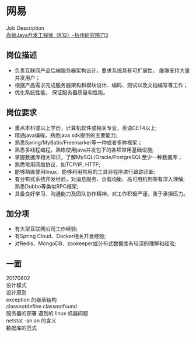 

# 网易
Job Description  
[高级Java开发工程师（K12）-杭州研究院713](http://hr.163.com/position/detail.do?code=J176398)  

## 岗位描述
* 负责互联网产品后端服务器架构设计，要求系统具有可扩展性， 能够支持大量并发用户；
* 根据产品需求完成服务器架构和模块设计、编码、测试以及文档编写等工作；
* 优化系统性能， 保证服务器质量和性能。

## 岗位要求
* 重点本科或以上学历，计算机软件或相关专业，英语CET4以上;
* 精通java编程，熟悉java sdk提供的主要能力;
* 熟悉Spring/MyBatis/Freemarker等一种或者多种框架；
* 熟悉多线程编程，熟练使用java并发包下的各项常用基础设施;
* 掌握数据库相关知识，了解MySQL/Oracle/PostgreSQL至少一种数据库；
* 熟悉常用网络协议，如TCP/IP, HTTP;
* 能够熟练使用linux，能够利用常用的工具对程序进行跟踪诊断;
* 有分布式系统开发经验，对消息服务、负载均衡、高可用机制等有深入理解;熟悉Dubbo等类似RPC框架;
* 具备良好学习、沟通能力及团队协作精神，对工作积极严谨，勇于承担压力。

## 加分项
* 有大型互联网公司工作经验;
* 有Spring Cloud、Docker相关开发经验;
* 对Redis、MongoDB、zookeeper或分布式数据库有较深的理解和经验;

## 一面
20170802  
设计模式  
设计原则  
exception 的继承结构  
classnotdefine classnotfound  
服务器的部署 遇到的 linux 机器问题  
netstat -an an 的含义  
数据库的范式  
 
